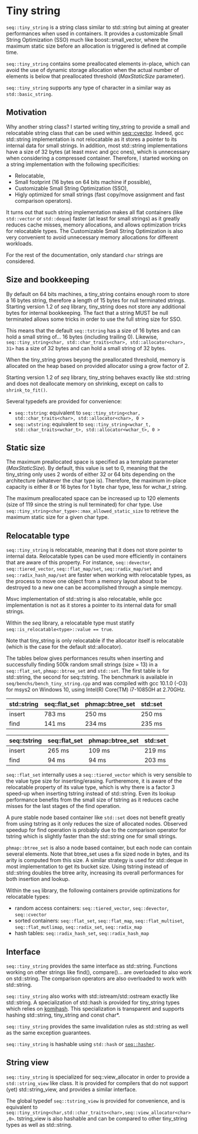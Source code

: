 # Tiny string

`seq::tiny_string` is a string class similar to std::string but aiming at greater performances when used in containers.
It provides a customizable Small String Optimization (SSO) much like boost::small_vector, where the maximum static size before an allocation is triggered is defined at compile time.

`seq::tiny_string` contains some preallocated elements in-place, which can avoid the use of dynamic storage allocation when the actual number of elements is below that preallocated threshold (*MaxStaticSize* parameter).

`seq::tiny_string` supports any type of character in a similar way as `std::basic_string`.


## Motivation

Why another string class? I started writing tiny_string to provide a small and relocatable string class that can be used within [seq::cvector](cvector.md).
Indeed, gcc std::string implementation is not relocatable as it stores a pointer to its internal data for small strings. In addition, most std::string implementations have a size of 32 bytes (at least msvc and gcc ones), which is unnecessary when considering a compressed container. Therefore, I started working on a string implementation with the following specificities:
-	Relocatable,
-	Small footprint (16 bytes on 64 bits machine if possible),
-	Customizable Small String Optimization (SSO),
-	Higly optimized for small strings (fast copy/move assignment and fast comparison operators).

It turns out that such string implementation makes all flat containers (like `std::vector` or `std::deque`) faster (at least for small strings) as it greatly reduces cache misses, memory allocations, and allows optimization tricks for relocatable types.
The Customizable Small String Optimization is also very convenient to avoid unnecessary memory allocations for different workloads.

For the rest of the documentation, only standard `char` strings are considered.

## Size and bookkeeping

By default on 64 bits machines, a tiny_string contains enough room to store a 16 bytes string, therefore a length of 15 bytes for null terminated strings.
Starting version 1.2 of *seq* library, tiny_string does not store any additional bytes for internal bookkeeping. The fact that a string MUST be null terminated allows some tricks in order to use the full string size for SSO.

This means that the default `seq::tstring` has a size of 16 bytes and can hold a small string of... 16 bytes (including trailing 0).
Likewise, `seq::tiny_string<char, std::char_traits<char>, std::allocator<char>, 31>` has a size of 32 bytes and can hold a small string of 32 bytes.

When the tiny_string grows beyong the preallocated threshold, memory is allocated on the heap based on provided allocator using a grow factor of 2.

Starting version 1.2 of *seq* library, tiny_string behaves exactly like std::string and does not deallocate memory on shrinking, except on calls to `shrink_to_fit()`.

Several typedefs are provided for convenience:

-	`seq::tstring`: equivalent to `seq::tiny_string<char, std::char_traits<char>, std::allocator<char>, 0 >`
-	`seq::wtstring`: equivalent to `seq::tiny_string<wchar_t, std::char_traits<wchar_t>, std::allocator<wchar_t>, 0 >`


## Static size

The maximum preallocated space is specified as a template parameter (*MaxStaticSize*).
By default, this value is set to 0, meaning that the tiny_string only uses 2 words of either 32 or 64 bits depending on the architecture (whatever the char type is).
Therefore, the maximum in-place capacity is either 8 or 16 bytes for 1 byte char type, less for wchar_t string.

The maximum preallocated space can be increased up to 120 elements (size of 119 since the string is null terminated) for char type. 
Use `seq::tiny_string<char_type>::max_allowed_static_size` to retrieve the maximum static size for a given char type.

## Relocatable type

`seq::tiny_string` is relocatable, meaning that it does not store pointer to internal data.
Relocatable types can be used more efficiently in containers that are aware of this property. For instance, `seq::devector`, `seq::tiered_vector`, `seq::flat_map/set`, `seq::radix_map/set` and `seq::radix_hash_map/set` are faster when working with relocatable types, as the process to move one object from a memory layout about to be destroyed to a new one can be accomplished through a simple memcpy.

Msvc implementation of std::string is also relocatable, while gcc implementation is not as it stores a pointer to its internal data for small strings.

Within the *seq* library, a relocatable type must statify `seq::is_relocatable<type>::value == true`.

Note that tiny_string is only relocatable if the allocator itself is relocatable (which is the case for the default std::allocator<char>).

The tables below gives performances results when inserting and successfully finding 500k random small strings (size = 13) in a `seq::flat_set`, `phmap::btree_set` and `std::set`. The first table is for std::string, the second for seq::tstring.
The benchmark is available in `seq/benchs/bench_tiny_string.cpp` and was compiled with gcc 10.1.0 (-O3) for msys2 on Windows 10, using Intel(R) Core(TM) i7-10850H at 2.70GHz.

std::string         |    seq::flat_set   |  phmap::btree_set  |     std::set       |
--------------------|--------------------|--------------------|--------------------|
insert              |        783 ms      |        250 ms      |        250 ms      |
find                |        141 ms      |        234 ms      |        235 ms      |


seq::tstring        |    seq::flat_set   |  phmap::btree_set  |     std::set       |
--------------------|--------------------|--------------------|--------------------|
insert              |        265 ms      |        109 ms      |        219 ms      |
find                |         94 ms      |         94 ms      |        203 ms      |


`seq::flat_set` internally uses a `seq::tiered_vector` which is very sensible to the value type size for inserting/erasing. Furtheremore, it is aware of the relocatable property of its value type, which is why there is a factor 3 speed-up when inserting tstring instead of std::string. Even its lookup performance benefits from the small size of tstring as it reduces cache misses for the last stages of the find operation.

A pure stable node based container like `std::set` does not benefit greatly from using tstring as it only reduces the size of allocated nodes. Observed speedup for find operation is probably due to the comparison operator for tstring which is slightly faster than the std::string one for small strings.

`phmap::btree_set` is also a node based container, but each node can contain several elements. Note that btree_set uses a fix sized node in bytes, and its arity is computed from this size. A similar strategy is used for std::deque in most implementation to get its bucket size. Using tstring instead of std::string doubles the btree arity, increasing its overall performances for both insertion and lookup.
	
Within the `seq` library, the following containers provide optimizations for relocatable types:
-	random access containers: `seq::tiered_vector`, `seq::devector`, `seq::cvector`
-	sorted containers: `seq::flat_set`, `seq::flat_map`, `seq::flat_multiset`, `seq::flat_mutlimap`, `seq::radix_set`, `seq::radix_map`
-	hash tables: `seq::radix_hash_set`, `seq::radix_hash_map`


## Interface

`seq::tiny_string` provides the same interface as std::string.
Functions working on other strings like find(), compare()... are overloaded to also work on std::string.
The comparison operators are also overloaded to work with std::string.

`seq::tiny_string` also works with std::istream/std::ostream exactly like std::string.
A specialization of std::hash is provided for tiny_string types which relies on [komihash](https://github.com/avaneev/komihash). This specialization is transparent and supports hashing std::string, tiny_string and const char*.

`seq::tiny_string` provides the same invalidation rules as std::string as well as the same exception guarantees.

`seq::tiny_string` is hashable using `std::hash` or [`seq::hasher`](hash.md).

## String view

`seq::tiny_string` is specialized for seq::view_allocator in order to provide a `std::string_view` like class.
It is provided for compilers that do not support (yet) std::string_view, and provides a similar interface.

The global typedef `seq::tstring_view` is provided  for convenience, and is equivalent to `seq::tiny_string<char,std::char_traits<char>,seq::view_allocator<char>,0>`.
tstring_view is also hashable and can be compared to other tiny_string types as well as std::string.

